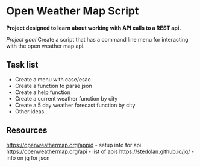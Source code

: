 # Open Weather Map Script


**Project designed to learn about working with API calls to a REST api.**

*Project goal*
Create a script that has a command line menu for interacting with the open weather map api.

## Task list

- Create a menu with case/esac
- Create a function to parse json
- Create a help function
- Create a current weather function by city
- Create a 5 day weather forecast function by city
- Other ideas..


## Resources
https://openweathermap.org/appid - setup info for api
https://openweathermap.org/api - list of apis
https://stedolan.github.io/jq/ - info on jq for json
